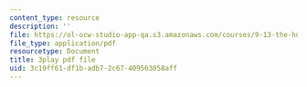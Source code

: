 ```yaml
---
content_type: resource
description: ''
file: https://ol-ocw-studio-app-qa.s3.amazonaws.com/courses/9-13-the-human-brain-spring-2019/3c19ff61df1badb72c67409563058aff_otriwYhNtm0.pdf
file_type: application/pdf
resourcetype: Document
title: 3play pdf file
uid: 3c19ff61-df1b-adb7-2c67-409563058aff
---
```

